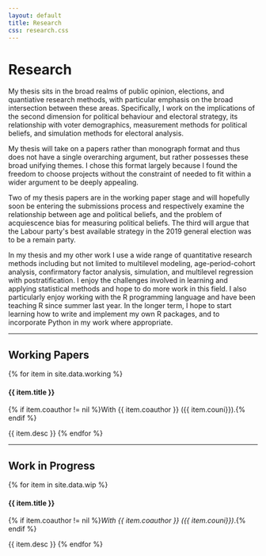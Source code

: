 ```yaml
---
layout: default
title: Research
css: research.css
---
```

# Research

My thesis sits in the broad realms of public opinion, elections, and quantiative research methods, with particular emphasis on the broad intersection between these areas. Specifically, I work on the implications of the second dimension for political behaviour and electoral strategy, its relationship with voter demographics, measurement methods for political beliefs, and simulation methods for electoral analysis.

My thesis will take on a papers rather than monograph format and thus does not have a single overarching argument, but rather possesses these broad unifying themes. I chose this format largely because I found the freedom to choose projects without the constraint of needed to fit within a wider argument to be deeply appealing.

Two of my thesis papers are in the working paper stage and will hopefully soon be entering the submissions process and respectively examine the relationship between age and political beliefs, and the problem of acquiescence bias for measuring political beliefs. The third will argue that the Labour party's best available strategy in the 2019 general election was to be a remain party.

In my thesis and my other work I use a wide range of quantitative research methods including but not limited to multilevel modeling, age-period-cohort analysis, confirmatory factor analysis, simulation, and multilevel regression with postratification. I enjoy the challenges involved in learning and applying statistical methods and hope to do more work in this field. I also particularly enjoy working with the R programming language and have been teaching R since summer last year. In the longer term, I hope to start learning how to write and implement my own R packages, and to incorporate Python in my work where appropriate.

<hr>

## Working Papers
{% for item in site.data.working %}
#### {{ item.title }}
{% if item.coauthor != nil %}With {{ item.coauthor }} ({{ item.couni}}).{% endif %}

{{ item.desc }}
{% endfor %}

<hr>

## Work in Progress
{% for item in site.data.wip %}
#### {{ item.title }}
{% if item.coauthor != nil %}*With {{ item.coauthor }} ({{ item.couni}})*.{% endif %}

{{ item.desc }}
{% endfor %}
